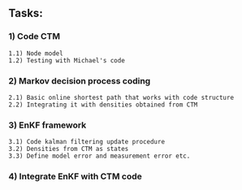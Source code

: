 ## Tasks:


### 1) Code CTM
	1.1) Node model
	1.2) Testing with Michael's code

### 2) Markov decision process coding
	2.1) Basic online shortest path that works with code structure
	2.2) Integrating it with densities obtained from CTM

### 3) EnKF framework
	3.1) Code kalman filtering update procedure
	3.2) Densities from CTM as states
	3.3) Define model error and measurement error etc.

### 4) Integrate EnKF with CTM code


